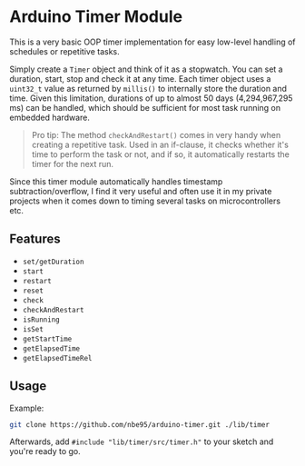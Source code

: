 # Arduino Timer Module

This is a very basic OOP timer implementation for easy low-level handling of
schedules or repetitive tasks.

Simply create a `Timer` object and think of it as a stopwatch. You can set a
duration, start, stop and check it at any time. Each timer object uses a
`uint32_t` value as returned by `millis()` to internally store the duration and
time. Given this limitation, durations of up to almost 50 days (4,294,967,295
ms) can be handled, which should be sufficient for most task running on embedded
hardware.

> Pro tip: The method `checkAndRestart()` comes in very handy when creating a
repetitive task. Used in an if-clause, it checks whether it's time to perform
the task or not, and if so, it automatically restarts the timer for the next
run.

Since this timer module automatically handles timestamp subtraction/overflow, I
find it very useful and often use it in my private projects when it comes down
to timing several tasks on microcontrollers etc.

## Features

- `set/getDuration`
- `start`
- `restart`
- `reset`
- `check`
- `checkAndRestart`
- `isRunning`
- `isSet`
- `getStartTime`
- `getElapsedTime`
- `getElapsedTimeRel`

## Usage

Example:

```sh
git clone https://github.com/nbe95/arduino-timer.git ./lib/timer

```

Afterwards, add `#include "lib/timer/src/timer.h"` to your sketch and you're
ready to go.
